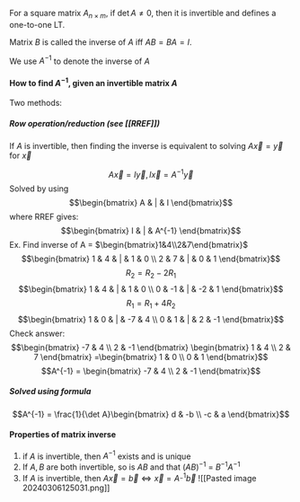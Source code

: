 For a square matrix $A_{n\times m}$, if $\det A\neq 0$, then it is invertible and defines a one-to-one LT.

Matrix $B$ is called the inverse of $A$ iff $AB=BA=I$.

We use $A^{-1}$ to denote the inverse of $A$

#### How to find $A^{-1}$, given an invertible matrix $A$
Two methods:
##### Row operation/reduction (see [[RREF]])
If $A$ is invertible, then finding the inverse is equivalent to solving $A\vec{x} = \vec{y}$ for $\vec{x}$

$$A\vec{x} = I\vec{y}, I\vec{x} = A^{-1}\vec{y}$$
Solved by using $$\begin{bmatrix}
A & | & I
\end{bmatrix}$$
where RREF gives:
$$\begin{bmatrix}
I & | & A^{-1}
\end{bmatrix}$$
Ex.
Find inverse of A = $\begin{bmatrix}1&4\\2&7\end{bmatrix}$
$$\begin{bmatrix}
1 & 4 & | & 1 & 0 \\
2 & 7 & | & 0 & 1
\end{bmatrix}$$
$$R_{2}=R_{2}-2R_{1}$$
$$\begin{bmatrix}
1 & 4 & | & 1 & 0  \\
0 & -1 & | & -2 & 1
\end{bmatrix}$$
$$R_{1} = R_{1}+4R_{2}$$
$$\begin{bmatrix}
1 & 0 & | & -7 & 4 \\
0 & 1 & | & 2 & -1
\end{bmatrix}$$
Check answer:
$$\begin{bmatrix}
-7 & 4  \\
2 & -1
\end{bmatrix}
\begin{bmatrix}
1 & 4 \\
2 & 7
\end{bmatrix}
=\begin{bmatrix}
1 & 0 \\
0 & 1
\end{bmatrix}$$
$$A^{-1} = \begin{bmatrix}
-7 & 4 \\
2 & -1
\end{bmatrix}$$
##### Solved using formula
$$A^{-1} = \frac{1}{\det A}\begin{bmatrix}
d & -b \\
-c & a
\end{bmatrix}$$

#### Properties of matrix inverse
1. if $A$ is invertible, then $A^{-1}$ exists and is unique
2. If $A, B$ are both invertible, so is $AB$ and that $(AB)^{-1}$ = $B^{-1}A^{-1}$
3. If $A$ is invertible, then $A\vec{x} = \vec{b} \iff \vec{x} = A^{_-1}\vec{b}$
![[Pasted image 20240306125031.png]]